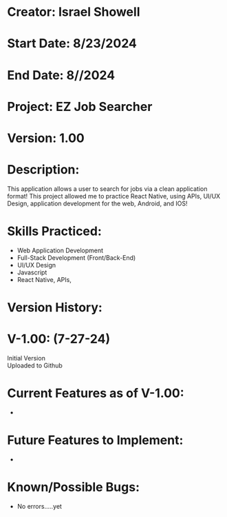 # Creator: Israel Showell
# Start Date: 8/23/2024
# End Date: 8//2024
# Project: EZ Job Searcher
# Version: 1.00

# Description:
This application allows a user to search for jobs via a clean application format! This project allowed me to practice React Native, using APIs, UI/UX Design, application development for the web, Android, and IOS!

# Skills Practiced:
- Web Application Development
- Full-Stack Development (Front/Back-End)
- UI/UX Design
- Javascript
- React Native, APIs, 

# Version History:
# V-1.00: (7-27-24)
Initial Version <br>
Uploaded to Github <br>


# Current Features as of V-1.00:
- 

# Future Features to Implement:
- 

# Known/Possible Bugs:
- No errors.....yet 
